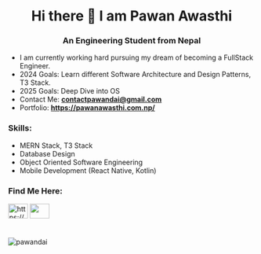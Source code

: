 <h1 align="center">Hi there 👋 I am Pawan Awasthi</h1>
<h3 align="center">An Engineering Student from Nepal</h3>

- I am currently working hard pursuing my dream of becoming a FullStack Engineer.
- 2024 Goals: Learn different Software Architecture and Design Patterns, T3 Stack.
- 2025 Goals: Deep Dive into OS
- Contact Me: **contactpawandai@gmail.com**
- Portfolio: **https://pawanawasthi.com.np/**

<h3>Skills:</h3>

- MERN Stack, T3 Stack
- Database Design
- Object Oriented Software Engineering
- Mobile Development (React Native, Kotlin)



<h3 align="left">Find Me Here:</h3>
<a href="https://www.linkedin.com/in/pawan-awasthi-5a1a6b244/" target="_blank"><img align="center" src="https://raw.githubusercontent.com/rahuldkjain/github-profile-readme-generator/master/src/images/icons/Social/linked-in-alt.svg" alt="https://www.linkedin.com/in/pawan-awasthi-5a1a6b244/" height="30" width="40" /></a>
<a href="https://www.youtube.com/@pawandai" target="_blank"><img align="center" src="https://raw.githubusercontent.com/rahuldkjain/github-profile-readme-generator/master/src/images/icons/Social/youtube.svg" alt="" height="30" width="40" /></a>
<h1></h1>
<p><img align="left" src="https://github-readme-stats.vercel.app/api/top-langs?username=pawandai&show_icons=true&locale=en&layout=compact" alt="pawandai" /></p>
